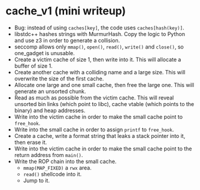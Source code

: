 # cache_v1 (mini writeup)

* Bug: instead of using `caches[key]`, the code uses `caches[hash(key)]`.
* libstdc++ hashes strings with MurmurHash. Copy the logic to Python and use z3
  in order to generate a collision.
* seccomp allows only `mmap()`, `open()`, `read()`, `write()` and `close()`, so
  one_gadget is unusable.
* Create a victim cache of size 1, then write into it. This will allocate a
  buffer of size 1.
* Create another cache with a colliding name and a large size. This will
  overwrite the size of the first cache.
* Allocate one large and one small cache, then free the large one. This will
  generate an unsorted chunk.
* Read as much as possible from the victim cache. This will reveal unsorted bin
  links (which point to libc), cache vtable (which points to the binary) and
  heap addresses.
* Write into the victim cache in order to make the small cache point to
  `free_hook`.
* Write into the small cache in order to assign `printf` to `free_hook`.
* Create a cache, write a format string that leaks a stack pointer into it,
  then erase it.
* Write into the victim cache in order to make the small cache point to
  the return address from `main()`.
* Write the ROP chain into the small cache.
  * `mmap(MAP_FIXED)` a `rwx` area.
  * `read()` shellcode into it.
  * Jump to it.
